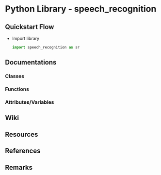 # Python Library - speech_recognition

## Quickstart Flow
- Import library
    ```python
    import speech_recognition as sr
    ```

## Documentations

### Classes

### Functions

### Attributes/Variables

## Wiki

## Resources

## References

## Remarks
